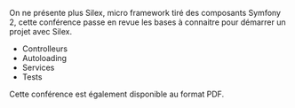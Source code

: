 
On ne présente plus Silex, micro framework tiré des composants Symfony 2, cette conférence passe en revue les bases à connaitre pour démarrer un projet avec Silex.

*   Controlleurs
*   Autoloading
*   Services
*   Tests



Cette conférence est également disponible au format PDF.